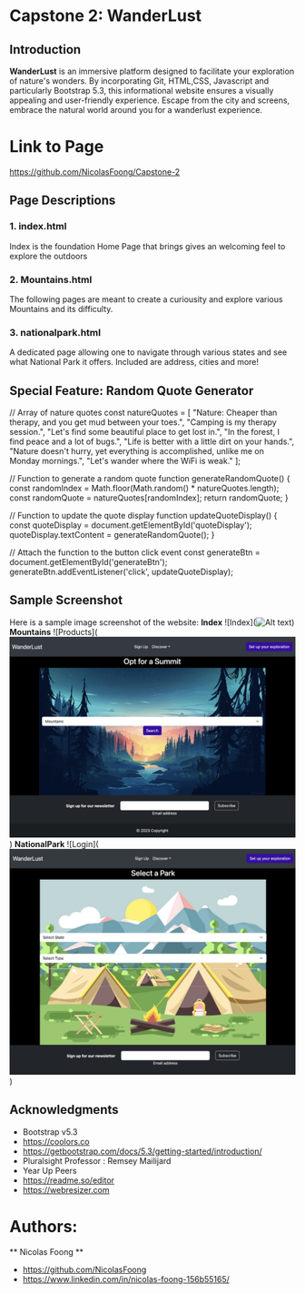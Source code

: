 # Capstone 2: WanderLust


## Introduction
**WanderLust** is an immersive platform designed to facilitate your exploration of nature's wonders. By incorporating Git, HTML,CSS, Javascript and particularly Bootstrap 5.3, this informational website ensures a visually appealing and user-friendly experience. Escape from the city and screens, embrace the natural world around you for a wanderlust experience.

# Link to Page
https://github.com/NicolasFoong/Capstone-2

## Page Descriptions
### 1. index.html 
Index is the foundation Home Page that brings gives an welcoming feel to explore the outdoors

### 2. Mountains.html 
The following pages are meant to create a curiousity and explore various Mountains and its difficulty.

### 3. nationalpark.html
A dedicated page allowing one to navigate through various states and see what National Park it offers. Included are address, cities and more! 


## Special Feature: Random Quote Generator
// Array of nature quotes
const natureQuotes = [
  "Nature: Cheaper than therapy, and you get mud between your toes.",
  "Camping is my therapy session.",
  "Let's find some beautiful place to get lost in.",
  "In the forest, I find peace and a lot of bugs.",
  "Life is better with a little dirt on your hands.",
  "Nature doesn't hurry, yet everything is accomplished, unlike me on Monday mornings.",
  "Let's wander where the WiFi is weak."
];

// Function to generate a random quote
function generateRandomQuote() {
  const randomIndex = Math.floor(Math.random() * natureQuotes.length);
  const randomQuote = natureQuotes[randomIndex];
  return randomQuote;
}

// Function to update the quote display
function updateQuoteDisplay() {
  const quoteDisplay = document.getElementById('quoteDisplay');
  quoteDisplay.textContent = generateRandomQuote();
}

// Attach the function to the button click event
const generateBtn = document.getElementById('generateBtn');
generateBtn.addEventListener('click', updateQuoteDisplay);

## Sample Screenshot
Here is a sample image screenshot of the website:
**Index**
![Index](![Alt text](<//screenshots/WanderLustHome.png>))
**Mountains**
![Products](![Alt text](</screenshots/MountainsSummit.png>))
**NationalPark**
![Login](![Alt text](</screenshots/FindaPark.png>))

## Acknowledgments

* Bootstrap v5.3
* https://coolors.co
* https://getbootstrap.com/docs/5.3/getting-started/introduction/
* Pluralsight Professor : Remsey Mailijard
* Year Up Peers
* https://readme.so/editor
* https://webresizer.com

# Authors: 
  ** Nicolas Foong **

* https://github.com/NicolasFoong
* https://www.linkedin.com/in/nicolas-foong-156b55165/